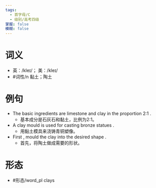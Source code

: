 ```yaml
---
tags:
  - 首字母/C
  - 级别/高考四级
掌握: false
模糊: false
---
```

# 词义
- 英：/kleɪ/； 美：/kleɪ/
- #词性/n  黏土；陶土
# 例句
- The basic ingredients are limestone and clay in the proportion 2:1 .
	- 基本成分是石灰石和黏土，比例为2:1。
- A clay mould is used for casting bronze statues .
	- 用黏土模具来浇铸青铜塑像。
- First , mould the clay into the desired shape .
	- 首先，将陶土做成需要的形状。
# 形态
- #形态/word_pl clays
